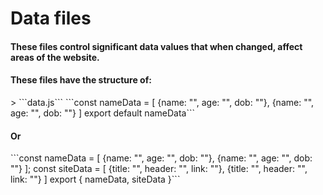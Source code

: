 <h1>Data files</h1>
<h4>These files control significant data values that when changed, affect areas of the website.</h4>
<h4>These files have the structure of:</h4>
> ```data.js```
```const nameData = [
    {name: "", age: "", dob: ""},
    {name: "", age: "", dob: ""}
]
export default nameData```
<h4>Or</h4>
```const nameData = [
    {name: "", age: "", dob: ""},
    {name: "", age: "", dob: ""}
];
const siteData = [
    {title: "", header: "", link: ""},
    {title: "", header: "", link: ""}
]
export { nameData, siteData }```